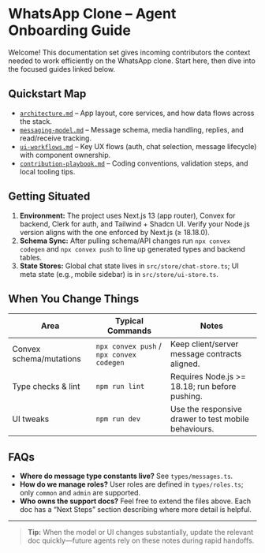 # WhatsApp Clone – Agent Onboarding Guide

Welcome! This documentation set gives incoming contributors the context needed to work efficiently on the WhatsApp clone. Start here, then dive into the focused guides linked below.

## Quickstart Map
- [`architecture.md`](./architecture.md) – App layout, core services, and how data flows across the stack.
- [`messaging-model.md`](./messaging-model.md) – Message schema, media handling, replies, and read/receive tracking.
- [`ui-workflows.md`](./ui-workflows.md) – Key UX flows (auth, chat selection, message lifecycle) with component ownership.
- [`contribution-playbook.md`](./contribution-playbook.md) – Coding conventions, validation steps, and local tooling tips.

## Getting Situated
1. **Environment:** The project uses Next.js 13 (app router), Convex for backend, Clerk for auth, and Tailwind + Shadcn UI. Verify your Node.js version aligns with the one enforced by Next.js (≥ 18.18.0).
2. **Schema Sync:** After pulling schema/API changes run `npx convex codegen` and `npx convex push` to line up generated types and backend tables.
3. **State Stores:** Global chat state lives in `src/store/chat-store.ts`; UI meta state (e.g., mobile sidebar) is in `src/store/ui-store.ts`.

## When You Change Things
| Area | Typical Commands | Notes |
| --- | --- | --- |
| Convex schema/mutations | `npx convex push` / `npx convex codegen` | Keep client/server message contracts aligned. |
| Type checks & lint | `npm run lint` | Requires Node.js >= 18.18; run before pushing. |
| UI tweaks | `npm run dev` | Use the responsive drawer to test mobile behaviours. |

## FAQs
- **Where do message type constants live?** See `types/messages.ts`.
- **How do we manage roles?** User roles are defined in `types/roles.ts`; only `common` and `admin` are supported.
- **Who owns the support docs?** Feel free to extend the files above. Each doc has a “Next Steps” section describing where more detail is helpful.

---
> **Tip:** When the model or UI changes substantially, update the relevant doc quickly—future agents rely on these notes during rapid handoffs.
